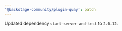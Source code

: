 ```yaml
---
'@backstage-community/plugin-quay': patch
---
```


Updated dependency `start-server-and-test` to `2.0.12`.
